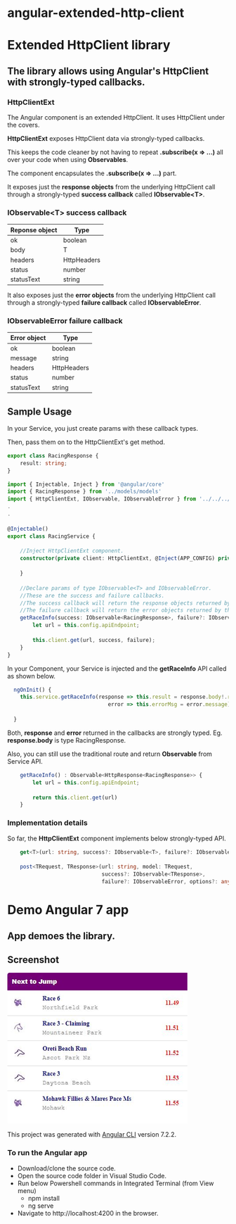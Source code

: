 # angular-extended-http-client
# Extended HttpClient library
## The library allows using Angular's HttpClient with strongly-typed callbacks.
### HttpClientExt

The Angular component is an extended HttpClient. It uses HttpClient under the covers.

**HttpClientExt** exposes HttpClient data via strongly-typed callbacks.

This keeps the code cleaner by not having to repeat **.subscribe(x => ...)** all over your code when using **Observables**.

The component encapsulates the **.subscribe(x => ...)** part.

It exposes just the **response objects** from the underlying HttpClient call through a strongly-typed **success callback** called **IObservable\<T\>**.

### IObservable\<T\> success callback

| Reponse object | Type |
| ---- | ---- |
| ok | boolean |
| body | T |
| headers | HttpHeaders |
| status | number |
| statusText | string |

It also exposes just the **error objects** from the underlying HttpClient call through a strongly-typed **failure callback** called **IObservableError**.

### IObservableError failure callback

| Error object | Type |
| ---- | ---- |
| ok | boolean |
| message | string |
| headers | HttpHeaders |
| status | number |
| statusText | string |

## Sample Usage

In your Service, you just create params with these callback types.

Then, pass them on to the HttpClientExt's get method.

```typescript
export class RacingResponse {
    result: string;
}
```

```typescript
import { Injectable, Inject } from '@angular/core'
import { RacingResponse } from '../models/models'
import { HttpClientExt, IObservable, IObservableError } from '../../../dist/angular-extended-http-client';
.
.

@Injectable()
export class RacingService {

    //Inject HttpClientExt component.
    constructor(private client: HttpClientExt, @Inject(APP_CONFIG) private config: AppConfig) {

    }

    //Declare params of type IObservable<T> and IObservableError.
    //These are the success and failure callbacks.
    //The success callback will return the response objects returned by the underlying HttpClient call.
    //The failure callback will return the error objects returned by the underlying HttpClient call.
    getRaceInfo(success: IObservable<RacingResponse>, failure?: IObservableError) {
        let url = this.config.apiEndpoint;

        this.client.get(url, success, failure);
    }
}
```

In your Component, your Service is injected and the **getRaceInfo** API called as shown below.

```typescript
  ngOnInit() {    
    this.service.getRaceInfo(response => this.result = response.body!.result,
                                error => this.errorMsg = error.message);

  }
```

Both, **response** and **error** returned in the callbacks are strongly typed.
Eg. **response.body** is type RacingResponse.

Also, you can still use the traditional route and return **Observable** from Service API.

```typescript
    getRaceInfo() : Observable<HttpResponse<RacingResponse>> {
        let url = this.config.apiEndpoint;

        return this.client.get(url)
    }
```

### Implementation details

So far, the **HttpClientExt** component implements below strongly-typed API.

```typescript
    get<T>(url: string, success?: IObservable<T>, failure?: IObservableError, options?: any) : Observable<HttpResponse<T>>

    post<TRequest, TResponse>(url: string, model: TRequest, 
                              success?: IObservable<TResponse>, 
                              failure?: IObservableError, options?: any) : Observable<HttpResponse<TResponse>>
```

# Demo Angular 7 app
## App demoes the library.

## Screenshot

![Demo UI app](https://github.com/VeritasSoftware/angular-http-client-ext/blob/master/DemoUI.jpg)

This project was generated with [Angular CLI](https://github.com/angular/angular-cli) version 7.2.2.

### To run the Angular app

*   Download/clone the source code.
*   Open the source code folder in Visual Studio Code.
*   Run below Powershell commands in Integrated Terminal (from View menu)
    *   npm install
    *   ng serve
*   Navigate to http://localhost:4200 in the browser.